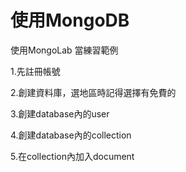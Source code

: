 # 使用MongoDB

使用MongoLab 當練習範例

1.先註冊帳號

2.創建資料庫，選地區時記得選擇有免費的

3.創建database內的user

4.創建database內的collection

5.在collection內加入document